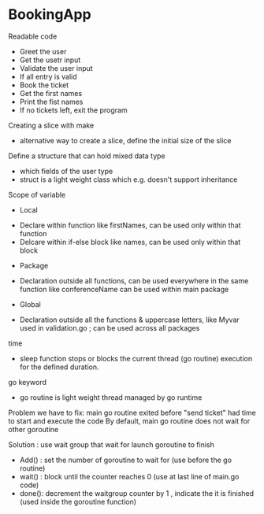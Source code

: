 # BookingApp

Readable code 
- Greet the user
- Get the usetr input
- Validate the user input
- If all entry is valid 
- Book the ticket
- Get the first names
- Print the fist names
- If no tickets left, exit the program

Creating a slice with make
- alternative way to create a slice, define the initial size of the slice
 
Define a structure that can hold mixed data type
- which fields of the user type
- struct is a light weight class which e.g. doesn't support inheritance

Scope of variable
- Local 
* Declare within function like firstNames, can be used only within that function
* Delcare within if-else block like names, can be used only within that block

- Package
* Declaration outside all functions, can be used everywhere in the same function like conferenceName can be used within main package
 
- Global
* Declaration outside all the functions & uppercase letters, like Myvar used in validation.go ; can be used across all packages 

time
- sleep function stops or blocks the current thread (go routine) execution for the defined duration. 

go keyword
- go routine is light weight thread managed by go runtime 

Problem we have to fix:
main go routine exited before "send ticket" had time to start and execute the code
By default, main go routine does not wait for other goroutine

Solution :
use wait group that wait for launch goroutine to finish 
- Add() : set the number of goroutine to wait for (use before the go routine)
- wait() : block until the counter reaches 0 (use at last line of main.go code)
- done(): decrement the waitgroup counter by 1 , indicate the it is finished (used inside the goroutine function)

